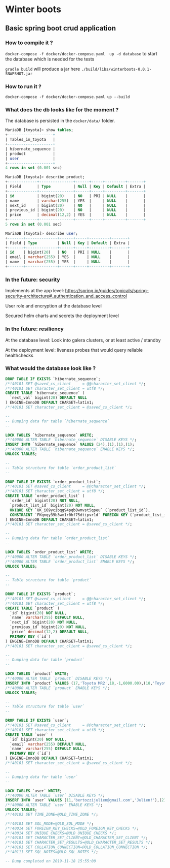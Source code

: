 # Winter boots

## Basic spring boot crud application

### How to compile it ?

`docker-compose -f docker/docker-compose.yaml  up -d database` to start the database which is needed for the tests

`gradle build` will produce a jar here `./build/libs/winterboots-0.0.1-SNAPSHOT.jar` 

### How to run it ?

`docker-compose -f docker/docker-compose.yaml up --build`

### What does the db looks like for the moment ?

The database is persisted in the `docker/data/` folder.

```sql
MariaDB [toyota]> show tables;
+--------------------+
| Tables_in_toyota   |
+--------------------+
| hibernate_sequence |
| product            |
| user               |
+--------------------+
4 rows in set (0.001 sec)

MariaDB [toyota]> describe product;
+-------------+---------------+------+-----+---------+-------+
| Field       | Type          | Null | Key | Default | Extra |
+-------------+---------------+------+-----+---------+-------+
| id          | bigint(20)    | NO   | PRI | NULL    |       |
| name        | varchar(255)  | YES  |     | NULL    |       |
| next_id     | bigint(20)    | NO   |     | NULL    |       |
| previous_id | bigint(20)    | NO   |     | NULL    |       |
| price       | decimal(12,2) | YES  |     | NULL    |       |
+-------------+---------------+------+-----+---------+-------+
5 rows in set (0.001 sec)

MariaDB [toyota]> describe user;
+-------+--------------+------+-----+---------+-------+
| Field | Type         | Null | Key | Default | Extra |
+-------+--------------+------+-----+---------+-------+
| id    | bigint(20)   | NO   | PRI | NULL    |       |
| email | varchar(255) | YES  |     | NULL    |       |
| name  | varchar(255) | YES  |     | NULL    |       |
+-------+--------------+------+-----+---------+-------+
```

### In the future: security

Implements at the app level: https://spring.io/guides/topicals/spring-security-architecture#_authentication_and_access_control

User role and encryption at the database level

Secured helm charts and secrets the deployment level

### In the future: resiliency

At the database level: Look into galera clusters, or at least active / standby

At the deployment level: liveness probes that would query reliable healthchecks


### What would the database look like ?

```sql
DROP TABLE IF EXISTS `hibernate_sequence`;
/*!40101 SET @saved_cs_client     = @@character_set_client */;
/*!40101 SET character_set_client = utf8 */;
CREATE TABLE `hibernate_sequence` (
  `next_val` bigint(20) DEFAULT NULL
) ENGINE=InnoDB DEFAULT CHARSET=latin1;
/*!40101 SET character_set_client = @saved_cs_client */;

--
-- Dumping data for table `hibernate_sequence`
--

LOCK TABLES `hibernate_sequence` WRITE;
/*!40000 ALTER TABLE `hibernate_sequence` DISABLE KEYS */;
INSERT INTO `hibernate_sequence` VALUES (24),(1),(1),(1);
/*!40000 ALTER TABLE `hibernate_sequence` ENABLE KEYS */;
UNLOCK TABLES;

--
-- Table structure for table `order_product_list`
--

DROP TABLE IF EXISTS `order_product_list`;
/*!40101 SET @saved_cs_client     = @@character_set_client */;
/*!40101 SET character_set_client = utf8 */;
CREATE TABLE `order_product_list` (
  `order_id` bigint(20) NOT NULL,
  `product_list_id` bigint(20) NOT NULL,
  UNIQUE KEY `UK_i69ycibqg94pqb8wmvst5qpeu` (`product_list_id`),
  CONSTRAINT `FKqnqy39b3wm1r0hf75dtipvr1d` FOREIGN KEY (`product_list_id`) REFERENCES `product` (`id`)
) ENGINE=InnoDB DEFAULT CHARSET=latin1;
/*!40101 SET character_set_client = @saved_cs_client */;

--
-- Dumping data for table `order_product_list`
--

LOCK TABLES `order_product_list` WRITE;
/*!40000 ALTER TABLE `order_product_list` DISABLE KEYS */;
/*!40000 ALTER TABLE `order_product_list` ENABLE KEYS */;
UNLOCK TABLES;

--
-- Table structure for table `product`
--

DROP TABLE IF EXISTS `product`;
/*!40101 SET @saved_cs_client     = @@character_set_client */;
/*!40101 SET character_set_client = utf8 */;
CREATE TABLE `product` (
  `id` bigint(20) NOT NULL,
  `name` varchar(255) DEFAULT NULL,
  `next_id` bigint(20) NOT NULL,
  `previous_id` bigint(20) NOT NULL,
  `price` decimal(12,2) DEFAULT NULL,
  PRIMARY KEY (`id`)
) ENGINE=InnoDB DEFAULT CHARSET=latin1;
/*!40101 SET character_set_client = @saved_cs_client */;

--
-- Dumping data for table `product`
--

LOCK TABLES `product` WRITE;
/*!40000 ALTER TABLE `product` DISABLE KEYS */;
INSERT INTO `product` VALUES (17,'Toyota MR2',18,-1,6000.00),(18,'Toyota MR2',19,17,7000.00),(19,'Toyota MR2',20,18,7100.00);
/*!40000 ALTER TABLE `product` ENABLE KEYS */;
UNLOCK TABLES;

--
-- Table structure for table `user`
--

DROP TABLE IF EXISTS `user`;
/*!40101 SET @saved_cs_client     = @@character_set_client */;
/*!40101 SET character_set_client = utf8 */;
CREATE TABLE `user` (
  `id` bigint(20) NOT NULL,
  `email` varchar(255) DEFAULT NULL,
  `name` varchar(255) DEFAULT NULL,
  PRIMARY KEY (`id`)
) ENGINE=InnoDB DEFAULT CHARSET=latin1;
/*!40101 SET character_set_client = @saved_cs_client */;

--
-- Dumping data for table `user`
--

LOCK TABLES `user` WRITE;
/*!40000 ALTER TABLE `user` DISABLE KEYS */;
INSERT INTO `user` VALUES (11,'bertozzijulien@gmail.com','Julien!'),(21,'notjulien@gmail.com','NotJulien');
/*!40000 ALTER TABLE `user` ENABLE KEYS */;
UNLOCK TABLES;
/*!40103 SET TIME_ZONE=@OLD_TIME_ZONE */;

/*!40101 SET SQL_MODE=@OLD_SQL_MODE */;
/*!40014 SET FOREIGN_KEY_CHECKS=@OLD_FOREIGN_KEY_CHECKS */;
/*!40014 SET UNIQUE_CHECKS=@OLD_UNIQUE_CHECKS */;
/*!40101 SET CHARACTER_SET_CLIENT=@OLD_CHARACTER_SET_CLIENT */;
/*!40101 SET CHARACTER_SET_RESULTS=@OLD_CHARACTER_SET_RESULTS */;
/*!40101 SET COLLATION_CONNECTION=@OLD_COLLATION_CONNECTION */;
/*!40111 SET SQL_NOTES=@OLD_SQL_NOTES */;

-- Dump completed on 2019-11-18 15:55:00
```